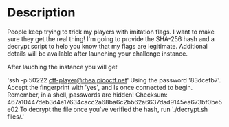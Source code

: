 # Description

People keep trying to trick my players with imitation flags. I want to make sure they get the real thing! I'm going to provide the SHA-256 hash and a decrypt script to help you know that my flags are legitimate.
Additional details will be available after launching your challenge instance.

After lauching the instance you will get 

'ssh -p 50222 ctf-player@rhea.picoctf.net'
Using the password '83dcefb7'. Accept the fingerprint with 'yes', and ls once connected to begin. Remember, in a shell, passwords are hidden!
Checksum: 467a10447deb3d4e17634cacc2a68ba6c2bb62a6637dad9145ea673bf0be5e02
To decrypt the file once you've verified the hash, run './decrypt.sh files/<file>.'